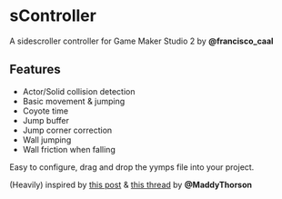# sController
A sidescroller controller for Game Maker Studio 2 by **@francisco_caal**

## Features
- Actor/Solid collision detection
- Basic movement & jumping
- Coyote time
- Jump buffer
- Jump corner correction
- Wall jumping
- Wall friction when falling

Easy to configure, drag and drop the yymps file into your project.

(Heavily) inspired by [this post](https://maddythorson.medium.com/celeste-and-towerfall-physics-d24bd2ae0fc5) & [this thread](https://twitter.com/MaddyThorson/status/1238338574220546049) by **@MaddyThorson**
